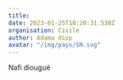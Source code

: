 ```yaml
---
title: 
date: 2023-01-25T18:20:31.538Z
organisation: Civile
author: Adama diop
avatar: "/img/pays/SN.svg"
---
```


Nafi diougué